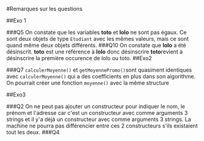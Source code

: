 #Remarques sur les questions

##Exo 1

###Q5
On constate que les variables **toto** et **lolo** ne sont pas égaux. Ce sont deux objets de type `Etudiant`
avec les mêmes valeurs, mais ce sont quand même deux objets différents.
###Q10
On constate que **lolo** a été désinscrit. **toto** est une référence à **lolo** donc désinscrire **toto**revient à désinscrire
la première occurence de lolo ou toto.
##Exo2

###Q7
`calculerMoyenne()` et `getMoyennePromo()`sont quasiment identiques avec `calculerMoyenne()`
qui a des coefficients en plus dans son algorithme. On pourrait créer une fonction `moyenne()` avec la même structure 

##Exo3

###Q2
On ne peut pas ajouter un constructeur pour indiquer le nom, le prénom et l'adresse car c'est un constructeur avec comme
arguments 3 strings et il y'a déjà un constructeur avec comme arguments 3 strings. La machine ne pourra pas différencier entre
ces 2 constructeurs s'ils existaient tout les deux.
###Q4
